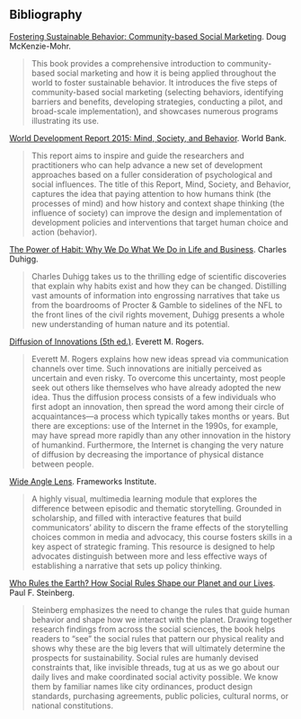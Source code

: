 ## Bibliography

[Fostering Sustainable Behavior: Community-based Social Marketing][1]. Doug McKenzie-Mohr.
> This book provides a comprehensive introduction to community-based social marketing and how it is being applied throughout the world to foster sustainable behavior. It introduces the five steps of community-based social marketing (selecting behaviors, identifying barriers and benefits, developing strategies, conducting a pilot, and broad-scale implementation), and showcases numerous programs illustrating its use.

[World Development Report 2015: Mind, Society, and Behavior][2]. World Bank.
> This report aims to inspire and guide the researchers and practitioners who can help advance a new set of development approaches based on a fuller consideration of psychological and social influences. The title of this Report, Mind, Society, and Behavior, captures the idea that paying attention to how humans think (the processes of mind) and how history and context shape thinking (the influence of society) can improve the design and implementation of development policies and interventions that target human choice and action (behavior). 

[The Power of Habit: Why We Do What We Do in Life and Business][3]. Charles Duhigg.
> Charles Duhigg takes us to the thrilling edge of scientific discoveries that explain why habits exist and how they can be changed. Distilling vast amounts of information into engrossing narratives that take us from the boardrooms of Procter & Gamble to sidelines of the NFL to the front lines of the civil rights movement, Duhigg presents a whole new understanding of human nature and its potential.

[Diffusion of Innovations (5th ed.)][4]. Everett M. Rogers.
> Everett M. Rogers explains how new ideas spread via communication channels over time. Such innovations are initially perceived as uncertain and even risky. To overcome this uncertainty, most people seek out others like themselves who have already adopted the new idea. Thus the diffusion process consists of a few individuals who first adopt an innovation, then spread the word among their circle of acquaintances—a process which typically takes months or years. But there are exceptions: use of the Internet in the 1990s, for example, may have spread more rapidly than any other innovation in the history of humankind. Furthermore, the Internet is changing the very nature of diffusion by decreasing the importance of physical distance between people.

[Wide Angle Lens][5]. Frameworks Institute.
> A highly visual, multimedia learning module that explores the difference between episodic and thematic storytelling. Grounded in scholarship, and filled with interactive features that build communicators’ ability to discern the frame effects of the storytelling choices common in media and advocacy, this course fosters skills in a key aspect of strategic framing. This resource is designed to help advocates distinguish between more and less effective ways of establishing a narrative that sets up policy thinking.

[Who Rules the Earth? How Social Rules Shape our Planet and our Lives][6]. Paul F. Steinberg.

> Steinberg emphasizes the need to change the rules that guide human behavior and shape how we interact with the planet. Drawing together research findings from across the social sciences, the book helps readers to “see” the social rules that pattern our physical reality and shows why these are the big levers that will ultimately determine the prospects for sustainability. Social rules are humanly devised constraints that, like invisible threads, tug at us as we go about our daily lives and make coordinated social activity possible. We know them by familiar names like city ordinances, product design standards, purchasing agreements, public policies, cultural norms, or national constitutions. 

[1]:http://www.cbsm.com/pages/guide/preface/
[2]:http://www.worldbank.org/en/publication/wdr2015
[3]:http://charlesduhigg.com/the-power-of-habit/
[4]:http://books.simonandschuster.com/Diffusion-of-Innovations-5th-Edition/Everett-M-Rogers/9780743222099
[5]:http://www.frameworksinstitute.org/storytelling.html
[6]:http://www.paulsteinberg.org/books/
